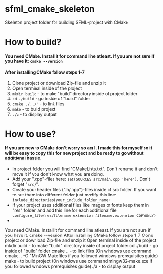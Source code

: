 # sfml_cmake_skeleton
Skeleton project folder for building SFML-project with CMake


# How to build?
#### You need CMake. Install it for command line atleast. If you are not sure if you have it: `cmake --version`
#### After installing CMake  follow steps 1-7
1. Clone project or download Zip-file and unzip it
2. Open terminal inside of the project
3. `mkdir build` -  to make "build" directory inside of project folder
4. `cd ./build` - go inside of "build" folder
5. `cmake ./../'` - to link files
6. `make` - to build project
7. `./a` - to display output

# How to use?
#### If you are new to CMake don't worry so am I. I made this for myself so it will be easy to copy this for new project and be ready to go without additional hassle.
- In project folder you will find "CMakeLists.txt". Don't rename it and don't move it if you don't know what you are doing.
- Add your ".cpp"-files here: `set(SOURCES src/main.cpp 'here')`. Don't forget "`src/`".
- Create your header files (".h/.hpp")-files inside of src folder. If you want to put them into different folder just modify this line: `include_directories(your_include_folder_name)`
- If your project uses additional files like images or fonts keep them in "res" folder. and add this line for each additional file `configure_file(res/filename.extension filename.extension COPYONLY)`
- 
You need CMake. Install it for command line atleast. If you are not sure if you have it: cmake --version
After installing CMake follow steps 1-7
Clone project or download Zip-file and unzip it
Open terminal inside of the project
mkdir build - to make "build" directory inside of project folder
cd ./build - go inside of "build" folder
cmake .. - to link files (On windows use command cmake .. -G "MinGW Makefiles if you followed windows prerequisites guide)
make - to build project (On windows use command mingw32-make.exe if you followed windows prerequisites guide)
./a - to display output

